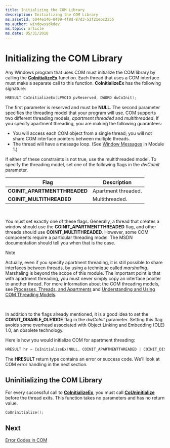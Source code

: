 ```yaml
---
title: Initializing the COM Library
description: Initializing the COM Library
ms.assetid: b044e146-8409-4f8d-87d3-52f21ebc2255
ms.author: windowssdkdev
ms.topic: article
ms.date: 05/31/2018
---
```


# Initializing the COM Library

Any Windows program that uses COM must initialize the COM library by calling the [**CoInitializeEx**](https://msdn.microsoft.com/library/windows/desktop/ms695279) function. Each thread that uses a COM interface must make a separate call to this function. **CoInitializeEx** has the following signature:


```C++
HRESULT CoInitializeEx(LPVOID pvReserved, DWORD dwCoInit);
```



The first parameter is reserved and must be **NULL**. The second parameter specifies the threading model that your program will use. COM supports two different threading models, *apartment threaded* and *multithreaded*. If you specify apartment threading, you are making the following guarantees:

-   You will access each COM object from a single thread; you will not share COM interface pointers between multiple threads.
-   The thread will have a message loop. (See [Window Messages](window-messages.md) in Module 1.)

If either of these constraints is not true, use the multithreaded model. To specify the threading model, set one of the following flags in the *dwCoInit* parameter.



| Flag                          | Description         |
|-------------------------------|---------------------|
| **COINIT\_APARTMENTTHREADED** | Apartment threaded. |
| **COINIT\_MULTITHREADED**     | Multithreaded.      |



 

You must set exactly one of these flags. Generally, a thread that creates a window should use the **COINIT\_APARTMENTTHREADED** flag, and other threads should use **COINIT\_MULTITHREADED**. However, some COM components require a particular threading model. The MSDN documentation should tell you when that is the case.

> [!Note]  
> Actually, even if you specify apartment threading, it is still possible to share interfaces between threads, by using a technique called *marshaling*. Marshaling is beyond the scope of this module. The important point is that with apartment threading, you must never simply copy an interface pointer to another thread. For more information about the COM threading models, see [Processes, Threads, and Apartments](https://msdn.microsoft.com/library/windows/desktop/ms693344) and [Understanding and Using COM Threading Models](http://go.microsoft.com/fwlink/p/?linkid=155119).

 

In addition to the flags already mentioned, it is a good idea to set the **COINIT\_DISABLE\_OLE1DDE** flag in the *dwCoInit* parameter. Setting this flag avoids some overhead associated with Object Linking and Embedding (OLE) 1.0, an obsolete technology.

Here is how you would initialize COM for apartment threading:


```C++
HRESULT hr = CoInitializeEx(NULL, COINIT_APARTMENTTHREADED | COINIT_DISABLE_OLE1DDE);
```



The **HRESULT** return type contains an error or success code. We'll look at COM error handling in the next section.

## Uninitializing the COM Library

For every successful call to [**CoInitializeEx**](https://msdn.microsoft.com/library/windows/desktop/ms695279), you must call [**CoUninitialize**](https://msdn.microsoft.com/library/windows/desktop/ms688715) before the thread exits. This function takes no parameters and has no return value.


```C++
CoUninitialize();
```



## Next

[Error Codes in COM](error-codes-in-com.md)

 

 




